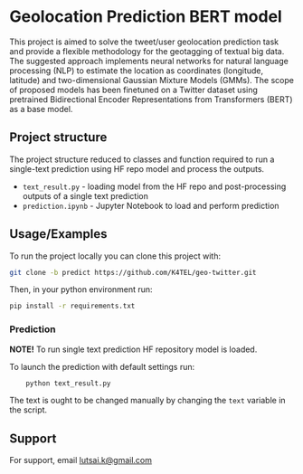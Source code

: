 
# Geolocation Prediction BERT model

This project is aimed to solve the tweet/user geolocation prediction task and provide a flexible methodology for the geotagging of textual big data. The suggested approach implements neural networks for natural language processing (NLP) to estimate the location as coordinates (longitude, latitude) and two-dimensional Gaussian Mixture Models (GMMs). The scope of proposed models has been finetuned on a Twitter dataset using pretrained Bidirectional Encoder Representations from Transformers (BERT) as a base model. 

## Project structure

The project structure reduced to classes and function required to run a single-text prediction using HF repo model and process the outputs.

- `text_result.py` - loading model from the HF repo and post-processing outputs of a single text prediction 
- `prediction.ipynb` - Jupyter Notebook to load and perform prediction

## Usage/Examples

To run the project locally you can clone this project with:

```bash
git clone -b predict https://github.com/K4TEL/geo-twitter.git
```

Then, in your python environment run:

```bash
pip install -r requirements.txt
```

### Prediction

**NOTE!** To run single text prediction HF repository model is loaded.

To launch the prediction with default settings run:

```bash
    python text_result.py
```

The text is ought to be changed manually by changing the `text` variable in the script.

## Support

For support, email lutsai.k@gmail.com
